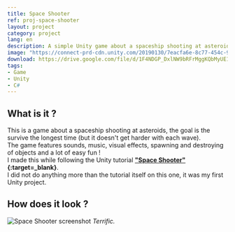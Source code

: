 ```yaml
---
title: Space Shooter
ref: proj-space-shooter
layout: project
category: project
lang: en
description: A simple Unity game about a spaceship shooting at asteroids made by following a tutorial
image: "https://connect-prd-cdn.unity.com/20190130/7eacfa6e-8c77-454c-9d79-02ba14cf2146_spaceshooter_projectheader.png.200x0x1.webp"
download: https://drive.google.com/file/d/1F4NDGP_DxlNW9bRFrMggKQbMyUE18MuM/view?usp=sharing
tags:
- Game
- Unity
- C#
---
```


## What is it ?

This is a game about a spaceship shooting at asteroids, the goal is the survive the longest time (but it doesn't get harder with each wave).  
The game features sounds, music, visual effects, spawning and destroying of objects and a lot of easy fun !  
I made this while following the Unity tutorial **["Space Shooter"](https://learn.unity.com/project/space-shooter-tutorial){:target=_blank}**.  
I did not do anything more than the tutorial itself on this one, it was my first Unity project.

## How does it look ?

![Space Shooter screenshot](https://i.imgur.com/0leNtqg.png)
*Terrific.*
